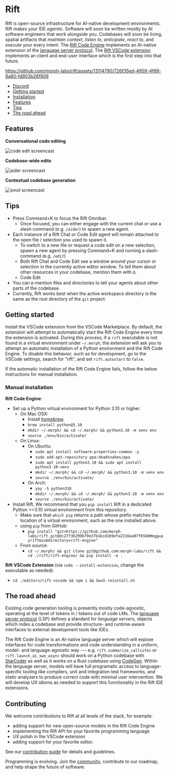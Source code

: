 # Rift
Rift is open-source infrastructure for AI-native development environments. Rift makes your IDE *agentic*. Software will soon be written mostly by AI software engineers that work alongside you. Codebases will soon be living, spatial artifacts that *maintain context*, *listen to*, *anticipate*, *react to*, and *execute* your every intent. The [Rift Code Engine](./rift-engine/) implements an AI-native extension of the [language server protocol](https://microsoft.github.io/language-server-protocol/). The [Rift VSCode extension](./editors/rift-vscode) implements an client and end-user interface which is the first step into that future.

https://github.com/morph-labs/rift/assets/13114790/726f35ed-4959-4f69-9a80-fd903b26f909

- [Discord](https://discord.gg/wa5sgWMfqv)
- [Getting started](#getting-started)
- [Installation](#manual-installation)
- [Features](#features)
- [Tips](#tips)
- [The road ahead](#the-road-ahead)

## Features
**Conversational code editing**

<!-- TODO: pranav -->
![code edit screencast](assets/code-edit-screencast.gif) <!-- TODO: pranav -->

**Codebase-wide edits**

<!-- TODO: pranav -->
![aider screencast](assets/aider-screencast.gif) <!-- TODO: pranav -->

**Contextual codebase generation**

<!-- TODO: pranav -->
![smol screencast](assets/smol-screencast.gif) <!-- TODO: pranav -->

## Tips
- Press Command+K to focus the Rift Omnibar.
  - Once focused, you can either engage with the current chat or use a slash-command (e.g. `/aider`) to spawn a new agent.
- Each instance of a Rift Chat or Code Edit agent will remain attached to the open file / selection you used to spawn it.
  - To switch to a new file or request a code edit on a new selection, spawn a new agent by pressing Command+K and running a slash-command (e.g. `/edit`)
  - Both Rift Chat and Code Edit see a window around your cursor or selection in the currently active editor window. To tell them about other resources in your codebase, mention them with `@`.
  - Code Edit 
- You can `@`-mention files and directories to tell your agents about other parts of the codebase.
- Currently, Rift works best when the active workspace directory is the same as the root directory of the `git` project.


## Getting started
Install the VSCode extension from the VSCode Marketplace. By default, the extension will attempt to automatically start the Rift Code Engine every time the extension is activated. During this process, if a `rift` executable is not found in a virtual environment under `~/.morph`, the extension will ask you to attempt an automatic installation of a Python environment and the Rift Code Engine. To disable this behavior, such as for development, go to the VSCode settings, search for "rift", and set `rift.autostart` to `false`.

If the automatic installation of the Rift Code Engine fails, follow the below instructions for manual installation.

### Manual installation
**Rift Code Engine**:
- Set up a Python virtual environment for Python 3.10 or higher.
  - On Mac OSX:
    - Install [homebrew](https://brew.sh).
    - `brew install python@3.10`
    - `mkdir ~/.morph/ && cd ~/.morph/ && python3.10 -m venv env`
    - `source ./env/bin/activate/`
  - On Linux:
    - On Ubuntu:
      - `sudo apt install software-properties-common -y`
      - `sudo add-apt-repository ppa:deadsnakes/ppa`
      - `sudo apt install python3.10 && sudo apt install python3.10-venv`
      - `mkdir ~/.morph/ && cd ~/.morph/ && python3.10 -m venv env`
      - `source ./env/bin/activate/`
    - On Arch:
      - `yay -S python310`
      - `mkdir ~/.morph/ && cd ~/.morph/ && python3.10 -m venv env`
      - `source ./env/bin/activate/`
- Install Rift. We recommend that you `pip install` Rift in a dedicated Python >=3.10 virtual environment from this repository.
  - Make sure that `which pip` returns a path whose prefix matches the location of a virtual environment, such as the one installed above.
  <!-- - Using `pip` and PyPI: -->
  <!--   - `pip install --upgrade 'pyrift[all]'` -->
  <!--     - `[all]` is required to pull in direct dependencies needed for third-party agents like Aider, Smol Dev, and GPT Engineer. -->
  - using `pip` from GitHub:
    - `pip install "git+https://github.com/morph-labs/rift.git@dc27f3b299b79e37b1bcd169efa2216aa07f65b0#egg=pyrift&subdirectory=rift-engine"`
  - From source:
    - `cd ~/.morph/ && git clone git@github.com:morph-labs/rift && cd ./rift/rift-engine/ && pip install -e .`
      
**Rift VSCode Extension** (via `code --install-extension`, change the executable as needed):
- `cd ./editors/rift-vscode && npm i && bash reinstall.sh`

## The road ahead
<!-- TODO(jesse): rephrase / polish in light of Rift 2.0 -->
Existing code generation tooling is presently mostly code-agnostic, operating at the level of tokens in / tokens out of code LMs. The [language server protocol](https://microsoft.github.io/language-server-protocol/) (LSP) defines a standard for *language servers*, objects which index a codebase and provide structure- and runtime-aware interfaces to external development tools like IDEs.

The Rift Code Engine is an AI-native language server which will expose interfaces for code transformations and code understanding in a uniform, model- and language-agnostic way --- e.g. `rift.summarize_callsites` or `rift.launch_ai_swe_async` should work on a Python codebase with [StarCoder](https://huggingface.co/blog/starcoder) as well as it works on a Rust codebase using [CodeGen](https://github.com/salesforce/CodeGen). Within the language server, models will have full programatic access to language-specific tooling like compilers, unit and integration test frameworks, and static analyzers to produce correct code with minimal user intervention. We will develop UX idioms as needed to support this functionality in the Rift IDE extensions.

## Contributing
We welcome contributions to Rift at all levels of the stack, for example:
- adding support for new open-source models in the Rift Code Engine
- implementing the Rift API for your favorite programming language
- UX polish in the VSCode extension
- adding support for your favorite editor.

See our [contribution guide](/CONTRIBUTORS.md) for details and guidelines.

Programming is evolving. Join the [community](https://discord.gg/wa5sgWMfqv), contribute to our roadmap, and help shape the future of software.
